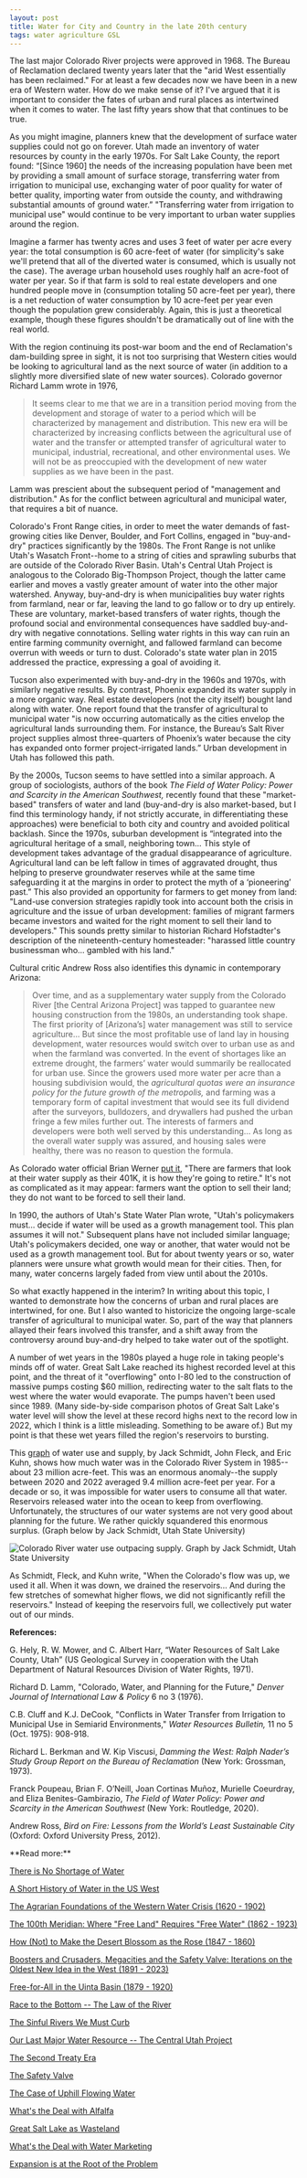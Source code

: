 ```yaml
---
layout: post
title: Water for City and Country in the late 20th century
tags: water agriculture GSL
---
```


The last major Colorado River projects were approved in 1968. The Bureau of Reclamation declared twenty years later that the "arid West essentially has been reclaimed." For at least a few decades now we have been in a new era of Western water. How do we make sense of it? I've argued that it is important to consider the fates of urban and rural places as intertwined when it comes to water. The last fifty years show that that continues to be true. 

As you might imagine, planners knew that the development of surface water supplies could not go on forever. Utah made an inventory of water resources by county in the early 1970s. For Salt Lake County, the report found: “[Since 1960] the needs of the increasing population have been met by 	providing a small amount of surface storage, transferring water from irrigation to municipal use, exchanging water of poor quality for water of better quality, importing water from outside the county, and withdrawing substantial amounts of ground water.” "Transferring water from irrigation to municipal use" would continue to be very important to urban water supplies around the region.

Imagine a farmer has twenty acres and uses 3 feet of water per acre every year: the total consumption is 60 acre-feet of water (for simplicity's sake we'll pretend that all of the diverted water is consumed, which is usually not the case). The average urban household uses roughly half an acre-foot of water per year. So if that farm is sold to real estate developers and one hundred people move in (consumption totaling 50 acre-feet per year), there is a net reduction of water consumption by 10 acre-feet per year even though the population grew considerably. Again, this is just a theoretical example, though these figures shouldn't be dramatically out of line with the real world.

With the region continuing its post-war boom and the end of Reclamation's dam-building spree in sight, it is not too surprising that Western cities would be looking to agricultural land as the next source of water (in addition to a slightly more diversified slate of new water sources). Colorado governor Richard Lamm wrote in 1976, 
>It seems clear to me that we are in a transition period moving from the development and storage of water to a period which will be characterized by management and distribution. This new era will be characterized by increasing conflicts between the agricultural use of water and the transfer or attempted transfer of agricultural water to municipal, industrial, recreational, and other environmental uses. We will not be as preoccupied with the development of new water supplies as we have been in the past. 

Lamm was prescient about the subsequent period of "management and distribution." As for the conflict between agricultural and municipal water, that requires a bit of nuance.

Colorado's Front Range cities, in order to meet the water demands of fast-growing cities like Denver, Boulder, and Fort Collins, engaged in "buy-and-dry" practices significantly by the 1980s. The Front Range is not unlike Utah's Wasatch Front--home to a string of cities and sprawling suburbs that are outside of the Colorado River Basin. Utah's Central Utah Project is analogous to the Colorado Big-Thompson Project, though the latter came earlier and moves a vastly greater amount of water into the other major watershed. Anyway, buy-and-dry is when municipalities buy water rights from farmland, near or far, leaving the land to go fallow or to dry up entirely. These are voluntary, market-based transfers of water rights, though the profound social and environmental consequences have saddled buy-and-dry with negative connotations. Selling water rights in this way can ruin an entire farming community overnight, and fallowed farmland can become overrun with weeds or turn to dust. Colorado's state water plan in 2015 addressed the practice, expressing a goal of avoiding it.

Tucson also experimented with buy-and-dry in the 1960s and 1970s, with similarly negative results. By contrast, Phoenix expanded its water supply in a more organic way. Real estate developers (not the city itself) bought land along with water. One report found that the transfer of agricultural to municipal water "is now occurring automatically as the cities envelop the agricultural lands surrounding them. For instance, the Bureau’s Salt River project supplies almost three-quarters of Phoenix’s water because the city has expanded onto former project-irrigated lands.” Urban development in Utah has followed this path. 

By the 2000s, Tucson seems to have settled into a similar approach. A group of sociologists, authors of the book *The Field of Water Policy: Power and Scarcity in the American Southwest,* recently found that these "market-based" transfers of water and land (buy-and-dry is also market-based, but I find this terminology handy, if not strictly accurate, in differentiating these approaches) were beneficial to both city and country and avoided political backlash. Since the 1970s, suburban development is “integrated into the agricultural heritage of a small, neighboring town… This style of development takes advantage of the gradual disappearance of agriculture. Agricultural land can be left fallow in times of aggravated drought, thus helping to preserve groundwater reserves while at the same time safeguarding it at the margins in order to protect the myth of a ‘pioneering’ past.” This also provided an opportunity for farmers to get money from land: "Land-use conversion strategies rapidly took into account both the crisis in agriculture and the issue of urban development: families of migrant farmers became investors and waited for the right moment to sell their land to developers." This sounds pretty similar to historian Richard Hofstadter's description of the nineteenth-century homesteader: "harassed little country businessman who... gambled with his land."

Cultural critic Andrew Ross also identifies this dynamic in contemporary Arizona:
>Over time, and as a supplementary water supply from the Colorado River [the Central Arizona Project] was tapped to guarantee new housing construction from the 1980s, an understanding took shape. The first priority of [Arizona’s] water management was still to service agriculture... But since the most profitable use of land lay in housing development, water resources would switch over to urban use as and when the farmland was converted. In the event of shortages like an extreme drought, the farmers’ water would summarily be reallocated for urban use. Since the growers used more water per acre than a housing subdivision would, the *agricultural quotas were an insurance policy for the future growth of the metropolis,* and farming was a temporary form of capital investment that would see its full dividend after the surveyors, bulldozers, and drywallers had pushed the urban fringe a few miles further out. The interests of farmers and developers were both well served by this understanding… As long as the overall water supply was assured, and housing sales were healthy, there was no reason to question the formula. 

As Colorado water official Brian Werner [put it](https://www.cpr.org/2013/10/23/buy-dry-selling-agricultural-water-to-growing-cities/), "There are farmers that look at their water supply as their 401K, it is how they're going to retire." It's not as complicated as it may appear: farmers want the option to sell their land; they do not want to be forced to sell their land. 

In 1990, the authors of Utah's State Water Plan wrote, "Utah's policymakers must... decide if water will be used as a growth management tool. This plan assumes it will not." Subsequent plans have not included similar language; Utah's policymakers decided, one way or another, that water would not be used as a growth management tool. But for about twenty years or so, water planners were unsure what growth would mean for their cities. Then, for many, water concerns largely faded from view until about the 2010s.

So what exactly happened in the interim? In writing about this topic, I wanted to demonstrate how the concerns of urban and rural places are intertwined, for one. But I also wanted to historicize the ongoing large-scale transfer of agricultural to municipal water. So, part of the way that planners allayed their fears involved this transfer, and a shift away from the controversy around buy-and-dry helped to take water out of the spotlight.

A number of wet years in the 1980s played a huge role in taking people's minds off of water. Great Salt Lake reached its highest recorded level at this point, and the threat of it "overflowing" onto I-80 led to the construction of massive pumps costing $60 million, redirecting water to the salt flats to the west where the water would evaporate. The pumps haven't been used since 1989. (Many side-by-side comparison photos of Great Salt Lake's water level will show the level at these record highs next to the record low in 2022, which I think is a little misleading. Something to be aware of.) But my point is that these wet years filled the region's reservoirs to bursting. 

This [graph](https://www.inkstain.net/2022/08/how-we-got-into-this-mess-on-the-colorado-river/) of water use and supply, by Jack Schmidt, John Fleck, and Eric Kuhn, shows how much water was in the Colorado River System in 1985--about 23 million acre-feet. This was an enormous anomaly--the supply between 2020 and 2022 averaged 9.4 million acre-feet per year. For a decade or so, it was impossible for water users to consume all that water. Reservoirs released water into the ocean to keep from overflowing. Unfortunately, the structures of our water systems are not very good about planning for the future. We rather quickly squandered this enormous surplus. (Graph below by Jack Schmidt, Utah State University)

![Colorado River water use outpacing supply. Graph by Jack Schmidt, Utah State University](https://raw.githubusercontent.com/natehousley/NatesImages/main/ColoradoRiver_use_supply.jpg)

As Schmidt, Fleck, and Kuhn write, "When the Colorado's flow was up, we used it all. When it was down, we drained the reservoirs... And during the few stretches of somewhat higher flows, we did not significantly refill the reservoirs." Instead of keeping the reservoirs full, we collectively put water out of our minds.

**References:**
<p>
<p>G. Hely, R. W. Mower, and C. Albert Harr, “Water Resources of Salt Lake County, Utah” (US Geological Survey in cooperation with the Utah Department of Natural Resources Division of Water Rights, 1971).
<p>Richard D. Lamm, "Colorado, Water, and Planning for the Future," <i>Denver Journal of International Law & Policy</i> 6 no 3 (1976).
<p>C.B. Cluff and K.J. DeCook, "Conflicts in Water Transfer from Irrigation to Municipal Use in Semiarid Environments," <i>Water Resources Bulletin,</i> 11 no 5 (Oct. 1975): 908-918.
<p>Richard L. Berkman and W. Kip Viscusi, <i>Damming the West: Ralph Nader’s Study Group Report on the Bureau of Reclamation</i> (New York: Grossman, 1973).
<p>Franck Poupeau, Brian F. O’Neill, Joan Cortinas Muñoz, Murielle Coeurdray, and Eliza Benites-Gambirazio, <i>The Field of Water Policy: Power and Scarcity in the American Southwest</i> (New York: Routledge, 2020).
<p>Andrew Ross, <i>Bird on Fire: Lessons from the World’s Least Sustainable City</i> (Oxford: Oxford University Press, 2012).
<p></p>
**Read more:**
<p></p>
<p><a href="https://natehousley.com/2024/10/20/No-Shortage-of-Water.html">There is No Shortage of Water</a>
<p><a href="https://natehousley.com/2024/07/28/Short-History-of-Water-in-the-US-West.html">A Short History of Water in the US West</a>
<p><a href="https://natehousley.com/2023/11/25/Agrarian-Foundations.html">The Agrarian Foundations of the Western Water Crisis (1620 - 1902)</a>
<p></p><a href="https://natehousley.com/2023/12/03/100th-Meridian.html">The 100th Meridian: Where "Free Land" Requires "Free Water" (1862 - 1923)</a>
<p></p><a href="https://natehousley.com/2023/12/21/How-Not-to-Make-the-Desert-Blossom-as-the-Rose.html">How (Not) to Make the Desert Blossom as the Rose (1847 - 1860)</a>
<p><a href="https://natehousley.com/2024/01/10/Boosters-and-Crusaders.html">Boosters and Crusaders, Megacities and the Safety Valve: Iterations on the Oldest New Idea in the West (1891 - 2023)</a></p>
<p><a href="https://natehousley.com/2024/02/01/Free-for-All.html">Free-for-All in the Uinta Basin (1879 - 1920)</a>  
<p><a href="https://natehousley.com/2024/03/08/Race-to-the-Bottom.html">Race to the Bottom -- The Law of the River</a>
<p><a href="https://natehousley.com/2024/02/25/Sinful-Rivers-We-Must-Curb.html">The Sinful Rivers We Must Curb</a>
<p><a href="https://natehousley.com/2024/03/20/Our-Last-Major-Water-Resource.html">Our Last Major Water Resource -- The Central Utah Project</a>
<p><a href="https://natehousley.com/2024/03/25/Second-Treaty-Era.html">The Second Treaty Era</a>
<p><a href="https://natehousley.com/2024/07/23/The-Safety-Valve.html">The Safety Valve</a>
<p><a href="https://natehousley.com/2024/08/05/The-Case-of-Uphill-Flowing-Water.html">The Case of Uphill Flowing Water</a>
<p><a href="https://natehousley.com/2024/08/28/Whats-the-Deal-with-Alfalfa.html">What's the Deal with Alfalfa</a>
<p><a href="https://natehousley.com/2024/09/12/GSL-as-Wasteland.html">Great Salt Lake as Wasteland</a>
<p><a href="https://natehousley.com/2024/09/22/Water-Marketing.html">What's the Deal with Water Marketing</a>
<p><a href="https://natehousley.com/2024/10/02/Expansion.html">Expansion is at the Root of the Problem</a>
